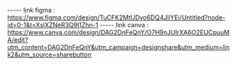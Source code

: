 ----- link figma : https://www.figma.com/design/TuCFK2MtUDyo6DQ4JliYEj/Untitled?node-id=0-1&t=XslXZNeR3Q9I1Zhn-1
----- link canva : https://www.canva.com/design/DAG2DnFeQnY/O7H9nJUIrXA6O2EUCpuuMA/edit?utm_content=DAG2DnFeQnY&utm_campaign=designshare&utm_medium=link2&utm_source=sharebutton

